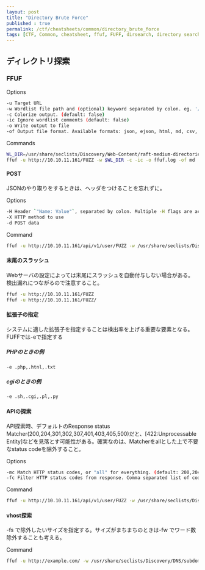 ```yaml
---
layout: post
title: "Directory Brute Force"
published : true
permalink: /ctf/cheatsheets/common/directory_brute_force
tags: [CTF, Common, cheatsheet, ffuf, FUFF, dirsearch, directory search, directory brute force]
---
```

## ディレクトリ探索
### FFUF
Options
```sh
-u Target URL
-w Wordlist file path and (optional) keyword separated by colon. eg. '/path/to/wordlist:KEYWORD'
-c Colorize output. (default: false)
-ic Ignore wordlist comments (default: false)
-o Write output to file
-of Output file format. Available formats: json, ejson, html, md, csv, ecsv (or, 'all' for all formats) (default: json)
```
Commands
```sh
WL_DIR=/usr/share/seclists/Discovery/Web-Content/raft-medium-directories.txt
ffuf -u http://10.10.11.161/FUZZ -w $WL_DIR -c -ic -o ffuf.log -of md
```

#### POST
JSONのやり取りをするときは、ヘッダをつけることを忘れずに。


Options
```sh
-H Header `"Name: Value"`, separated by colon. Multiple -H flags are accepted.
-X HTTP method to use
-d POST data
```
Command
```sh
ffuf -u http://10.10.11.161/api/v1/user/FUZZ -w /usr/share/seclists/Discovery/Web-Content/raft-medium-directories.txt -c -ic -X POST -H 'Content-Type: application/json' -d '{"username":"admin","password":"P@ssw0rd"}'
```
#### 末尾のスラッシュ
Webサーバの設定によっては末尾にスラッシュを自動付与しない場合がある。検出漏れにつながるので注意すること。
```sh
ffuf -u http://10.10.11.161/FUZZ
ffuf -u http://10.10.11.161/FUZZ/
```
#### 拡張子の指定
システムに適した拡張子を指定することは検出率を上げる重要な要素となる。FUFFでは-eで指定する
##### PHPのときの例
```sh
-e .php,.htnl,.txt
```
##### cgiのときの例
```sh
-e .sh,.cgi,.pl,.py
```

#### APIの探索
API探索時、デフォルトのResponse status Matcher(200,204,301,302,307,401,403,405,500)だと、[422:Unprocessable Entity]などを見落とす可能性がある。確実なのは、Matcherをallとした上で不要なstatus codeを除外すること。

Options
```sh
-mc Match HTTP status codes, or "all" for everything. (default: 200,204,301,302,307,401,403,405,500)
-fc Filter HTTP status codes from response. Comma separated list of codes and ranges
```
Command
```sh
ffuf -u http://10.10.11.161/api/v1/user/FUZZ -w /usr/share/seclists/Discovery/Web-Content/raft-medium-directories.txt -c -ic -X POST -mc all -fc 405
```

#### vhost探索
-fs で除外したいサイズを指定する。サイズがまちまちのときは-fw でワード数除外することも考える。

Command
```sh
ffuf -u http://example.com/ -w /usr/share/seclists/Discovery/DNS/subdomains-top1million-110000.txt -c -ic -H 'FUZZ.example.com' -mc all -fs 777
```